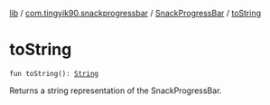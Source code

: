 [lib](../../index.md) / [com.tingyik90.snackprogressbar](../index.md) / [SnackProgressBar](index.md) / [toString](./to-string.md)

# toString

`fun toString(): `[`String`](https://kotlinlang.org/api/latest/jvm/stdlib/kotlin/-string/index.html)

Returns a string representation of the SnackProgressBar.

